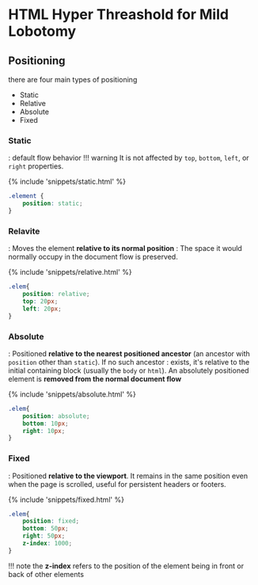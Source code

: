# HTML Hyper Threashold for Mild Lobotomy

## Positioning

there are four main types of positioning

* Static
* Relative
* Absolute
* Fixed

### Static

: default flow behavior
!!! warning
     It is not affected by `top`, `bottom`, `left`, or `right` properties.

{% include 'snippets/static.html' %}

```css
.element {
    position: static;
}
```

### Relavite

: Moves the element **relative to its normal position**
: The space it would normally occupy in the document flow is preserved.

{% include 'snippets/relative.html' %}

```css
.elem{
    position: relative;
    top: 20px;
    left: 20px;
}
```

### Absolute

: Positioned **relative to the nearest positioned ancestor** (an ancestor with `position` other than `static`). If no such ancestor : exists, it's relative to the initial containing block (usually the `body` or `html`). An absolutely positioned element is **removed from the normal document flow**

{% include 'snippets/absolute.html' %}

```css
.elem{
    position: absolute;
    bottom: 10px;
    right: 10px;
}
```

### Fixed

: Positioned **relative to the viewport**. It remains in the same position even when the page is scrolled, useful for persistent headers or footers.

{% include 'snippets/fixed.html' %}

```css
.elem{
    position: fixed;
    bottom: 50px;
    right: 50px;
    z-index: 1000;
}
```

!!! note
    the **z-index** refers to the position of the element being in front or back of other elements
